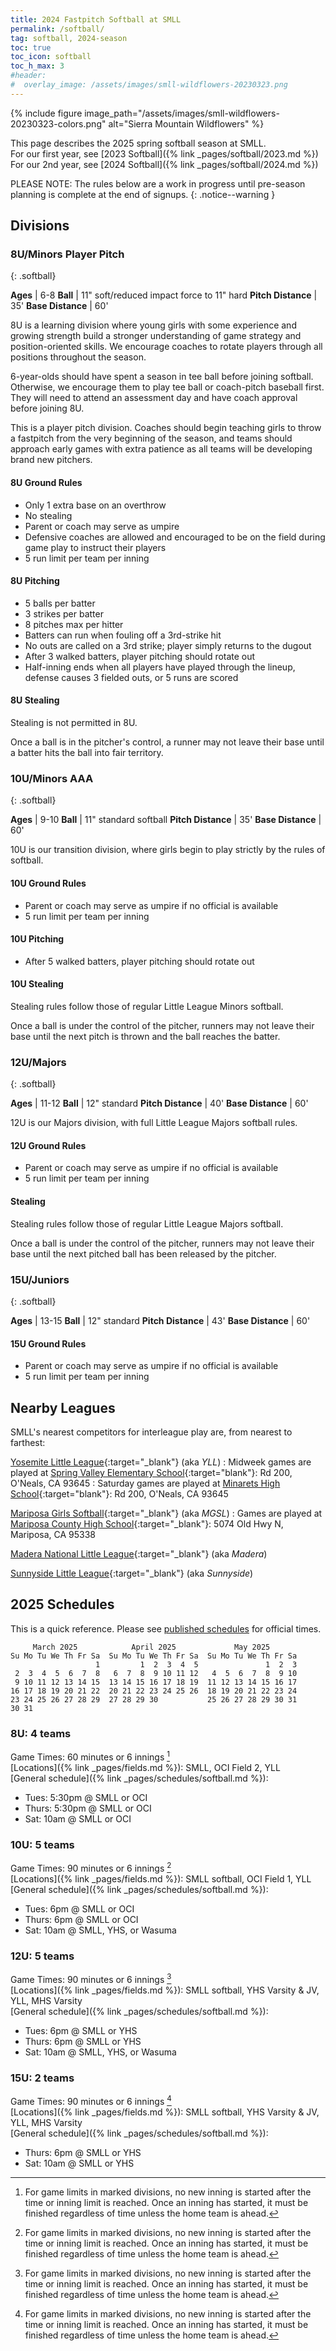 ```yaml
---
title: 2024 Fastpitch Softball at SMLL
permalink: /softball/
tag: softball, 2024-season
toc: true
toc_icon: softball
toc_h_max: 3
#header:
#  overlay_image: /assets/images/smll-wildflowers-20230323.png
---
```


{% include figure
   image_path="/assets/images/smll-wildflowers-20230323-colors.png"
   alt="Sierra Mountain Wildflowers"
%}

This page describes the 2025 spring softball season at SMLL.\
For our first year, see [2023 Softball]({% link _pages/softball/2023.md %})\
For our 2nd year, see [2024 Softball]({% link _pages/softball/2024.md %})

PLEASE NOTE: The rules below are a work in progress until pre-season planning
is complete at the end of signups.
{: .notice--warning }

## Divisions

### 8U/Minors Player Pitch
{: .softball}

**Ages** | 6-8
**Ball** | 11" soft/reduced impact force to 11" hard
**Pitch Distance** | 35'
**Base Distance**  | 60'

8U is a learning division where young girls with some experience and
growing strength build a stronger understanding of game strategy and
position-oriented skills. We encourage coaches to rotate players through
all positions throughout the season.

6-year-olds should have spent a season in tee ball before joining softball.
Otherwise, we encourage them to play tee ball or coach-pitch baseball first.
They will need to attend an assessment day and have coach approval before
joining 8U.

This is a player pitch division.  Coaches should begin teaching girls to
throw a fastpitch from the very beginning of the season, and teams should
approach early games with extra patience as all teams will be developing brand
new pitchers.

#### 8U Ground Rules

- Only 1 extra base on an overthrow
- No stealing
- Parent or coach may serve as umpire
- Defensive coaches are allowed and encouraged to be on the field during game play
  to instruct their players
- 5 run limit per team per inning

#### 8U Pitching

- 5 balls per batter
- 3 strikes per batter
- 8 pitches max per hitter
- Batters can run when fouling off a 3rd-strike hit
- No outs are called on a 3rd strike; player simply returns to the dugout
- After 3 walked batters, player pitching should rotate out
- Half-inning ends when all players have played through the lineup, defense
  causes 3 fielded outs, or 5 runs are scored

#### 8U Stealing

Stealing is not permitted in 8U.

Once a ball is in the pitcher's control, a runner may not leave their base
until a batter hits the ball into fair territory.


### 10U/Minors AAA
{: .softball}

**Ages** | 9-10
**Ball** | 11" standard softball
**Pitch Distance** | 35'
**Base Distance**  | 60'

10U is our transition division, where girls begin to play strictly by
the rules of softball.

#### 10U Ground Rules

- Parent or coach may serve as umpire if no official is available
- 5 run limit per team per inning

#### 10U Pitching

- After 5 walked batters, player pitching should rotate out

#### 10U Stealing

Stealing rules follow those of regular Little League Minors softball.

Once a ball is under the control of the pitcher, runners may not
leave their base until the next pitch is thrown and the ball reaches
the batter.


### 12U/Majors
{: .softball}

**Ages** | 11-12
**Ball** | 12" standard
**Pitch Distance** | 40'
**Base Distance**  | 60'

12U is our Majors division, with full Little League Majors softball rules.

#### 12U Ground Rules

- Parent or coach may serve as umpire if no official is available
- 5 run limit per team per inning


#### Stealing

Stealing rules follow those of regular Little League Majors softball.

Once a ball is under the control of the pitcher, runners may not leave
their base until the next pitched ball has been released by the pitcher.


### 15U/Juniors
{: .softball}

**Ages** | 13-15
**Ball** | 12" standard
**Pitch Distance** | 43'
**Base Distance**  | 60'

#### 15U Ground Rules

- Parent or coach may serve as umpire if no official is available
- 5 run limit per team per inning


## Nearby Leagues

SMLL's nearest competitors for interleague play are,
from nearest to farthest:

[Yosemite Little League](https://www.yosemitelittleleague.org/){:target="_blank"} (aka _YLL_)
: Midweek games are played at [Spring Valley Elementary School](https://goo.gl/maps/D1vgjQXWMFmPQxxf8){:target="blank"}: Rd 200, O'Neals, CA 93645
: Saturday games are played at [Minarets High School](https://goo.gl/maps/wHmGPXxuiFtgWqDv5){:target="blank"}: Rd 200, O'Neals, CA 93645

[Mariposa Girls Softball](https://mariposagirlssoftball.com/){:target="_blank"} (aka _MGSL_)
: Games are played at [Mariposa County High School](https://goo.gl/maps/vpK4Aya9wA1KXuud8){:target="_blank"}: 5074 Old Hwy N, Mariposa, CA 95338

[Madera National Little League](https://www.maderanational.com/){:target="_blank"} (aka _Madera_)

[Sunnyside Little League](http://www.sunnysidell.org/){:target="_blank"} (aka _Sunnyside_)


## 2025 Schedules

This is a quick reference. Please see
[published schedules](https://www.sierramountainll.com/Default.aspx?tabid=716491)
for official times.

```
     March 2025            April 2025             May 2025
Su Mo Tu We Th Fr Sa  Su Mo Tu We Th Fr Sa  Su Mo Tu We Th Fr Sa
                   1         1  2  3  4  5               1  2  3
 2  3  4  5  6  7  8   6  7  8  9 10 11 12   4  5  6  7  8  9 10
 9 10 11 12 13 14 15  13 14 15 16 17 18 19  11 12 13 14 15 16 17
16 17 18 19 20 21 22  20 21 22 23 24 25 26  18 19 20 21 22 23 24
23 24 25 26 27 28 29  27 28 29 30           25 26 27 28 29 30 31
30 31
```


### 8U: 4 teams

Game Times: 60 minutes or 6 innings [^L]\
[Locations]({% link _pages/fields.md %}): SMLL, OCI Field 2, YLL\
[General schedule]({% link _pages/schedules/softball.md %}):
* Tues: 5:30pm @ SMLL or OCI
* Thurs: 5:30pm @ SMLL or OCI
* Sat: 10am @ SMLL or OCI

### 10U: 5 teams

Game Times: 90 minutes or 6 innings [^L]\
[Locations]({% link _pages/fields.md %}): SMLL softball, OCI Field 1, YLL\
[General schedule]({% link _pages/schedules/softball.md %}):
* Tues: 6pm @ SMLL or OCI
* Thurs: 6pm @ SMLL or OCI
* Sat: 10am @ SMLL, YHS, or Wasuma

### 12U: 5 teams

Game Times: 90 minutes or 6 innings [^L]\
[Locations]({% link _pages/fields.md %}): SMLL softball, YHS Varsity & JV, YLL, MHS Varsity\
[General schedule]({% link _pages/schedules/softball.md %}):
* Tues: 6pm @ SMLL or YHS
* Thurs: 6pm @ SMLL or YHS
* Sat: 10am @ SMLL, YHS, or Wasuma

### 15U: 2 teams

Game Times: 90 minutes or 6 innings [^L]\
[Locations]({% link _pages/fields.md %}): SMLL softball, YHS Varsity & JV, YLL, MHS Varsity\
[General schedule]({% link _pages/schedules/softball.md %}):
* Thurs: 6pm @ SMLL or YHS
* Sat: 10am @ SMLL or YHS


[^R]: Rescheduled game
[^M]: Game hosted at the Mariposa Girls Softball League fields. Times TBD.
[^L]: For game limits in marked divisions, no new inning is started after the
      time or inning limit is reached. Once an inning has started, it must be
      finished regardless of time unless the home team is ahead. 
